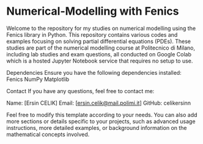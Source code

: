 # Numerical-Modelling with Fenics

Welcome to the repository for my studies on numerical modelling using the Fenics library in Python. This repository contains various codes and examples focusing on solving partial differential equations (PDEs). These studies are part of the numerical modelling course at Politecnico di Milano, including lab studies and exam questions, all conducted on Google Colab which is a hosted Jupyter Notebook service that requires no setup to use.

Dependencies
Ensure you have the following dependencies installed:
Fenics
NumPy
Matplotlib

Contact
If you have any questions, feel free to contact me:

Name: [Ersin CELIK]
Email: [ersin.celik@mail.polimi.it]
GitHub: celikersinn

Feel free to modify this template according to your needs. You can also add more sections or details specific to your projects, such as advanced usage instructions, more detailed examples, or background information on the mathematical concepts involved.






